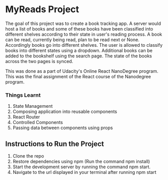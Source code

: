 # MyReads Project

The goal of this project was to create a book tracking app. A server would host a list of books and some of these books have been classified into different shelves according to their state in user's reading process. A book can be read, currently being read, plan to be read next or None. Accordingly books go into different shelves. The user is allowed to classify books into different states using a dropdown. Additional books can be added to the bookshelf using the search page. The state of the books across the two pages is synced.

This was done as a part of Udacity's Online React NanoDegree program. This was the final assignment of the React course of the Nanodegree program.

### Things Learnt

1. State Management
2. Composing application into reusable components
3. React Router
4. Controlled Components
5. Passing data between components using props

## Instructions to Run the Project

1. Clone the repo
2. Restore dependencies using npm (Run the command npm install)
3. Start the development server by running the command npm start.
4. Navigate to the url displayed in your terminal after running npm start
